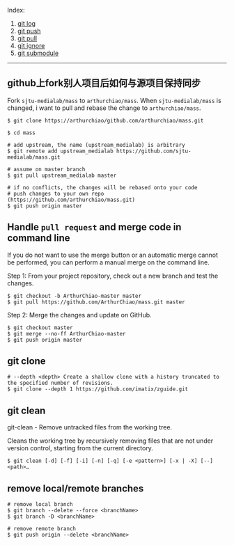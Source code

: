 
Index:

1. [git log](git-log.md)
1. [git push](git-push.md)
1. [git pull](git-pull.md)
1. [git ignore](git-ignore.md)
1. [git submodule](git-submodule.md)

------------

## github上fork别人项目后如何与源项目保持同步

Fork `sjtu-medialab/mass` to `arthurchiao/mass`. When `sjtu-medialab/mass` is changed,
i want to pull and rebase the change to `arthurchiao/mass`.

```shell
$ git clone https://arthurchiao/github.com/arthurchiao/mass.git

$ cd mass

# add upstream, the name (upstream_medialab) is arbitrary
$ git remote add upstream_medialab https://github.com/sjtu-medialab/mass.git

# assume on master branch
$ git pull upstream_medialab master

# if no conflicts, the changes will be rebased onto your code
# push changes to your own repo (https://github.com/arthurchiao/mass.git)
$ git push origin master
```

## Handle `pull request` and merge code in command line

If you do not want to use the merge button or an automatic merge cannot be
performed, you can perform a manual merge on the command line.

Step 1: From your project repository, check out a new branch and test the changes.

```shell
$ git checkout -b ArthurChiao-master master
$ git pull https://github.com/ArthurChiao/mass.git master
```

Step 2: Merge the changes and update on GitHub.

```shell
$ git checkout master
$ git merge --no-ff ArthurChiao-master
$ git push origin master
```

## git clone

```shell
# --depth <depth> Create a shallow clone with a history truncated to the specified number of revisions.
$ git clone --depth 1 https://github.com/imatix/zguide.git
```

## git clean

git-clean - Remove untracked files from the working tree.

Cleans the working tree by recursively removing files that are not under
version control, starting from the current directory.

```shell
$ git clean [-d] [-f] [-i] [-n] [-q] [-e <pattern>] [-x | -X] [--] <path>…
```

## remove local/remote branches

```
# remove local branch
$ git branch --delete --force <branchName>
$ git branch -D <branchName>

# remove remote branch
$ git push origin --delete <branchName>
```
